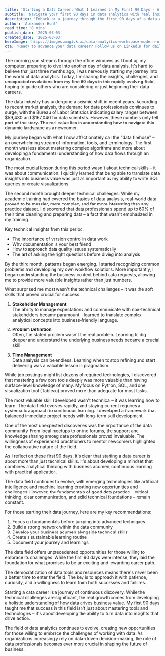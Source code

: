 ```yaml
---
title: 'Starting a Data Career: What I Learned in My First 90 Days - A Real-World Guide to Breaking Into Data Analytics'
subtitle: 'Navigate your first 90 days in data analytics with real insights and practical advice'
description: 'Embark on a journey through the first 90 days of a data analytics career, exploring key challenges, essential skills, and invaluable lessons learned. From technical hurdles to soft skills development, discover what it really takes to succeed in the dynamic world of data.'
author: 'Alexander Hunt'
read_time: '8 mins'
publish_date: '2025-03-03'
created_date: '2025-03-03'
heroImage: 'https://images.magick.ai/data-analytics-workspace-modern-office.jpg'
cta: 'Ready to advance your data career? Follow us on LinkedIn for daily insights, industry trends, and exclusive tips from seasoned data professionals who\'ve been where you are.'
---
```


The morning sun streams through the office windows as I boot up my computer, preparing to dive into another day of data analysis. It's hard to believe that just three months ago, I was nervously starting my journey into the world of data analytics. Today, I'm sharing the insights, challenges, and unexpected revelations from my first 90 days in this rapidly evolving field, hoping to guide others who are considering or just beginning their data careers.

The data industry has undergone a seismic shift in recent years. According to recent market analysis, the demand for data professionals continues to surge, with the Bureau of Labor Statistics indicating salary ranges between $59,430 and $167,040 for data scientists. However, these numbers only tell part of the story. The real value lies in understanding how to navigate this dynamic landscape as a newcomer.

My journey began with what I now affectionately call the "data firehose" – an overwhelming stream of information, tools, and terminology. The first month was less about mastering complex algorithms and more about developing a fundamental understanding of how data flows through an organization.

The most crucial lesson during this period wasn't about technical skills – it was about communication. I quickly learned that being able to translate data insights into business value was just as important as my ability to write SQL queries or create visualizations.

The second month brought deeper technical challenges. While my academic training had covered the basics of data analysis, real-world data proved to be messier, more complex, and far more interesting than any practice dataset. I discovered that data professionals spend up to 60% of their time cleaning and preparing data – a fact that wasn't emphasized in my training.

Key technical insights from this period:
- The importance of version control in data work
- Why documentation is your best friend
- How to approach data quality issues systematically
- The art of asking the right questions before diving into analysis

By the third month, patterns began emerging. I started recognizing common problems and developing my own workflow solutions. More importantly, I began understanding the business context behind data requests, allowing me to provide more valuable insights rather than just numbers.

What surprised me most wasn't the technical challenges – it was the soft skills that proved crucial for success:

1. **Stakeholder Management**  
   The ability to manage expectations and communicate with non-technical stakeholders became paramount. I learned to translate complex analytical concepts into business-friendly language.

2. **Problem Definition**  
   Often, the stated problem wasn't the real problem. Learning to dig deeper and understand the underlying business needs became a crucial skill.

3. **Time Management**  
   Data analysis can be endless. Learning when to stop refining and start delivering was a valuable lesson in pragmatism.

While job postings might list dozens of required technologies, I discovered that mastering a few core tools deeply was more valuable than having surface-level knowledge of many. My focus on Python, SQL, and one visualization tool (Tableau) proved more than adequate for most tasks.

The most valuable skill I developed wasn't technical – it was learning how to learn. The data field evolves rapidly, and staying current requires a systematic approach to continuous learning. I developed a framework that balanced immediate project needs with long-term skill development.

One of the most unexpected discoveries was the importance of the data community. From local meetups to online forums, the support and knowledge sharing among data professionals proved invaluable. The willingness of experienced practitioners to mentor newcomers highlighted the collaborative nature of the field.

As I reflect on these first 90 days, it's clear that starting a data career is about more than just technical skills. It's about developing a mindset that combines analytical thinking with business acumen, continuous learning with practical application.

The data field continues to evolve, with emerging technologies like artificial intelligence and machine learning creating new opportunities and challenges. However, the fundamentals of good data practice – critical thinking, clear communication, and solid technical foundations – remain constant.

For those starting their data journey, here are my key recommendations:

1. Focus on fundamentals before jumping into advanced techniques
2. Build a strong network within the data community
3. Develop your business acumen alongside technical skills
4. Create a sustainable learning routine
5. Document your journey and learnings

The data field offers unprecedented opportunities for those willing to embrace its challenges. While the first 90 days were intense, they laid the foundation for what promises to be an exciting and rewarding career path.

The democratization of data tools and resources means there's never been a better time to enter the field. The key is to approach it with patience, curiosity, and a willingness to learn from both successes and failures.

Starting a data career is a journey of continuous discovery. While the technical challenges are significant, the real growth comes from developing a holistic understanding of how data drives business value. My first 90 days taught me that success in this field isn't just about mastering tools and technologies – it's about developing the ability to turn data into insights that drive action.

The field of data analytics continues to evolve, creating new opportunities for those willing to embrace the challenges of working with data. As organizations increasingly rely on data-driven decision-making, the role of data professionals becomes ever more crucial in shaping the future of business.